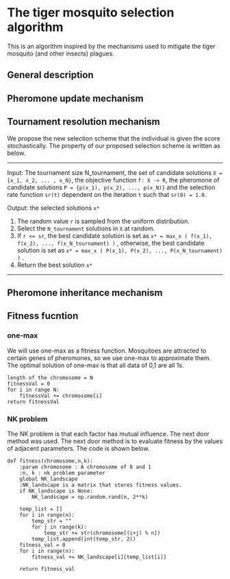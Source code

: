 # The tiger mosquito selection algorithm

This is an algorithm inspired by the mechanisms used to mitigate the tiger mosquito (and other insects) plagues.

## General description

## Pheromone update mechanism

## Tournament resolution mechanism
We propose the new selection scheme that the individual is given the score stochastically.
The property of our proposed selection scheme is written as below.

---

Input: The tournament size N_tournament, the set of candidate solutions `X = {x_1, x_2, ... , x_N}`, the objective function `f: X -> R`, the pheromone of candidate solutions `P = {p(x_1), p(x_2), ..., p(x_N)}` and the selection rate function `sr(t)` dependent on the iteration `t` such that `sr(0) = 1.0`.

Output: the selected solutions `x*`

1.	The random value `r` is sampled from the uniform distribution.
2.	Select the `N_tournament` solutions in `X` at random.
3.	If `r <= sr`, the best candidate solution is set as `x* = max_x ( f(x_1), f(x_2), ..., f(x_N_tournament) )` ,
otherwise, the best candidate solution is set as `x* = max_x ( P(x_1), P(x_2), ..., P(x_N_tournament) )` .
4.	Return the best solution `x*`

---

## Pheromone inheritance mechanism

## Fitness fucntion
### one-max
We will use one-max as a fitness function. Mosquitoes are attracted to certain genes of pheromones, so we use one-max to approximate them. The optimal solution of one-max is that all data of 0,1 are all 1s.
```
length of the chromosome = N
fitnessVal = 0
for i in range N:
    fitnessVal += chromosome[i]
return fitnessVal
```

### NK problem

The NK problem is that each factor has mutual influence. The next door method was used. The next door method is to evaluate fitness by the values of adjacent parameters. The code is shown below.
``` python3
def fitness(chromosome,n,k):
    :param chromosome : A chromosome of 0 and 1
    :n, k : nk problem parameter
    global NK_landscape
    :NK_landscape is a matrix that stores fitness values.
    if NK_landscape is None:
        NK_landscape = np.random.rand(n, 2**k)

    temp_list = []
    for i in range(n):
        temp_str = ""
        for j in range(k):
            temp_str += str(chromosome[(i+j) % n])
        temp_list.append(int(temp_str, 2))
    fitness_val = 0
    for i in range(n):
        fitness_val += NK_landscape[i][temp_list[i]]

    return fitness_val
```
